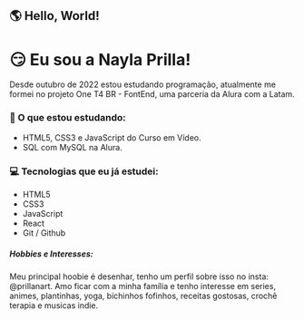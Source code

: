 ## :earth_americas: Hello, World!  
# :smirk: Eu sou a Nayla Prilla! 
Desde outubro de 2022 estou estudando programação, atualmente me formei no projeto One T4 BR - FontEnd, uma parceria da Alura com a Latam.

### :bookmark_tabs: O que estou estudando:
 -  HTML5, CSS3 e JavaScript do Curso em Vídeo.
 -  SQL com MySQL na Alura.

 ### :computer: Tecnologias que eu já estudei:
 - HTML5
 - CSS3
 - JavaScript
 - React
 - Git / Github


##### Hobbies e Interesses:
Meu principal hoobie é desenhar, tenho um perfil sobre isso no insta: @prillanart.
Amo ficar com a minha família e tenho interesse em series, animes, plantinhas, yoga, bichinhos fofinhos, receitas gostosas, crochê terapia e musicas indie.


